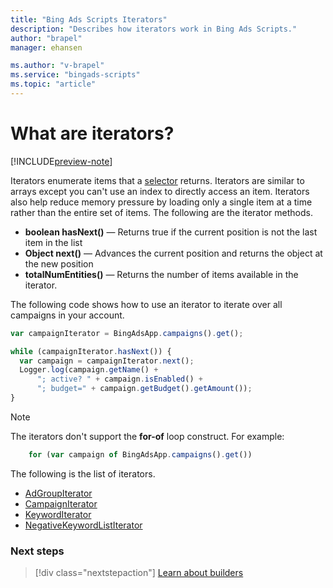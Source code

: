 ```yaml
---
title: "Bing Ads Scripts Iterators"
description: "Describes how iterators work in Bing Ads Scripts."
author: "brapel"
manager: ehansen

ms.author: "v-brapel"
ms.service: "bingads-scripts"
ms.topic: "article"
---
```


# What are iterators?

[!INCLUDE[preview-note](../includes/preview-note.md)]

Iterators enumerate items that a [selector](selectors.md) returns. Iterators are similar to arrays except you can't use an index to directly access an item. Iterators also help reduce memory pressure by loading only a single item at a time rather than the entire set of items. The following are the iterator methods.

- **boolean hasNext()** &mdash; Returns true if the current position is not the last item in the list
- **Object next()** &mdash; Advances the current position and returns the object at the new position
- **totalNumEntities()** &mdash; Returns the number of items available in the iterator.

The following code shows how to use an iterator to iterate over all campaigns in your account.

```javascript
var campaignIterator = BingAdsApp.campaigns().get();

while (campaignIterator.hasNext()) {
  var campaign = campaignIterator.next();
  Logger.log(campaign.getName() +
      "; active? " + campaign.isEnabled() +
      "; budget=" + campaign.getBudget().getAmount());
}
```

> [!NOTE]
> The iterators don't support the **for-of** loop construct. For example:
> 
> ```javascript
>     for (var campaign of BingAdsApp.campaigns().get())
> ```

The following is the list of iterators.

- [AdGroupIterator](../reference/AdGroupIterator.md)
- [CampaignIterator](../reference/CampaignIterator.md)
- [KeywordIterator](../reference/KeywordIterator.md)
- [NegativeKeywordListIterator](../reference/NegativeKeywordListIterator.md)

### Next steps

> [!div  class="nextstepaction"]
> [Learn about builders](./builders.md)